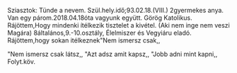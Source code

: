 Sziasztok:
Tünde a nevem.
Szül.hely.idő;93.02.18.(VIII.)
2gyermekes anya.
Van egy párom.2018.04.18óta vagyunk együtt.
Görög Katolikus.
Rájöttem,Hogy mindenki ítélkezik tisztelet a kivétel.
(Aki nem inge nem veszi Magára)
8általános,9.-10.osztály, Élelmiszer és Vegyiáru eladó.
Rájöttem,hogy sokan itélkeznek"Nem ismersz csak,,
 
 "Nem ismersz csak látsz,,
 "Azt adsz amit kapsz,,
 "Jobb adni mint kapni,,
Folyt.köv.

